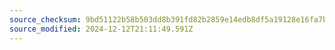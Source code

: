 ```yaml
---
source_checksum: 9bd51122b58b503dd8b391fd82b2859e14edb8df5a19128e16fa7b1c2e8bebcd
source_modified: 2024-12-12T21:11:49.591Z
---
```


